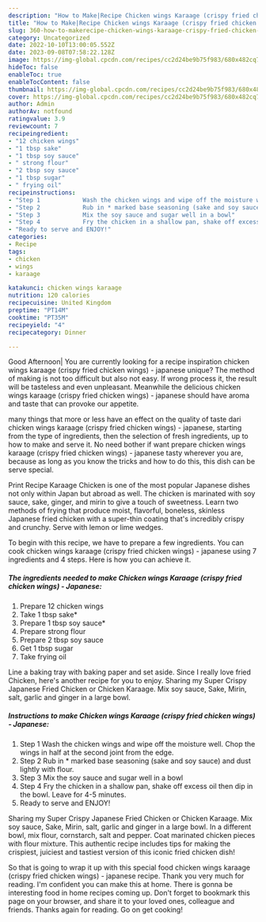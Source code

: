 ```yaml
---
description: "How to Make|Recipe Chicken wings Karaage (crispy fried chicken wings) - Japanese {That is Simple"
title: "How to Make|Recipe Chicken wings Karaage (crispy fried chicken wings) - Japanese {That is Simple"
slug: 360-how-to-makerecipe-chicken-wings-karaage-crispy-fried-chicken-wings-japanese-that-is-simple
category: Uncategorized
date: 2022-10-10T13:00:05.552Z
date: 2023-09-08T07:58:22.128Z
image: https://img-global.cpcdn.com/recipes/cc2d24be9b75f983/680x482cq70/chicken-wings-karaage-crispy-fried-chicken-wings-japanese-recipe-main-photo.jpg
hideToc: false
enableToc: true
enableTocContent: false
thumbnail: https://img-global.cpcdn.com/recipes/cc2d24be9b75f983/680x482cq70/chicken-wings-karaage-crispy-fried-chicken-wings-japanese-recipe-main-photo.jpg
cover: https://img-global.cpcdn.com/recipes/cc2d24be9b75f983/680x482cq70/chicken-wings-karaage-crispy-fried-chicken-wings-japanese-recipe-main-photo.jpg
author: Admin
authorAv: notfound
ratingvalue: 3.9
reviewcount: 7
recipeingredient:
- "12 chicken wings"
- "1 tbsp sake"
- "1 tbsp soy sauce"
- " strong flour"
- "2 tbsp soy sauce"
- "1 tbsp sugar"
- " frying oil"
recipeinstructions:
- "Step 1            Wash the chicken wings and wipe off the moisture well. Chop the wings in half at the second joint from the edge."
- "Step 2            Rub in * marked base seasoning (sake and soy sauce) and dust lightly with flour."
- "Step 3            Mix the soy sauce and sugar well in a bowl"
- "Step 4            Fry the chicken in a shallow pan, shake off excess oil then dip in the bowl. Leave for 4-5 minutes."
- "Ready to serve and ENJOY!"
categories:
- Recipe
tags:
- chicken
- wings
- karaage

katakunci: chicken wings karaage 
nutrition: 120 calories
recipecuisine: United Kingdom
preptime: "PT14M"
cooktime: "PT35M"
recipeyield: "4"
recipecategory: Dinner

---
```



Good Afternoon| You are currently looking for a recipe inspiration chicken wings karaage (crispy fried chicken wings) - japanese unique? The method of making is not too difficult but also not easy. If wrong process it, the result will be tasteless and even unpleasant. Meanwhile the delicious chicken wings karaage (crispy fried chicken wings) - japanese should have aroma and taste that can provoke our appetite.






many things that more or less have an effect on the quality of taste dari chicken wings karaage (crispy fried chicken wings) - japanese, starting from the type of ingredients, then the selection of fresh ingredients, up to how to make and serve it. No need bother if want prepare chicken wings karaage (crispy fried chicken wings) - japanese tasty wherever you are, because as long as you know the tricks and how to do this, this dish can be serve  special.


Print Recipe Karaage Chicken is one of the most popular Japanese dishes not only within Japan but abroad as well. The chicken is marinated with soy sauce, sake, ginger, and mirin to give a touch of sweetness. Learn two methods of frying that produce moist, flavorful, boneless, skinless Japanese fried chicken with a super-thin coating that&#39;s incredibly crispy and crunchy. Serve with lemon or lime wedges.


To begin with this recipe, we have to prepare a few ingredients. You can cook chicken wings karaage (crispy fried chicken wings) - japanese using 7 ingredients and 4 steps. Here is how you can achieve it.

<!--inarticleads1-->

##### The ingredients needed to make Chicken wings Karaage (crispy fried chicken wings) - Japanese:

1. Prepare 12 chicken wings
1. Take 1 tbsp sake*
1. Prepare 1 tbsp soy sauce*
1. Prepare  strong flour
1. Prepare 2 tbsp soy sauce
1. Get 1 tbsp sugar
1. Take  frying oil


Line a baking tray with baking paper and set aside. Since I really love fried Chicken, here&#39;s another recipe for you to enjoy. Sharing my Super Crispy Japanese Fried Chicken or Chicken Karaage. Mix soy sauce, Sake, Mirin, salt, garlic and ginger in a large bowl. 

<!--inarticleads2-->

##### Instructions to make Chicken wings Karaage (crispy fried chicken wings) - Japanese:

1. Step 1            Wash the chicken wings and wipe off the moisture well. Chop the wings in half at the second joint from the edge.
1. Step 2            Rub in * marked base seasoning (sake and soy sauce) and dust lightly with flour.
1. Step 3            Mix the soy sauce and sugar well in a bowl
1. Step 4            Fry the chicken in a shallow pan, shake off excess oil then dip in the bowl. Leave for 4-5 minutes.
1. Ready to serve and ENJOY!

Sharing my Super Crispy Japanese Fried Chicken or Chicken Karaage. Mix soy sauce, Sake, Mirin, salt, garlic and ginger in a large bowl. In a different bowl, mix flour, cornstarch, salt and pepper. Coat marinated chicken pieces with flour mixture. This authentic recipe includes tips for making the crispiest, juiciest and tastiest version of this iconic fried chicken dish! 

So that is going to wrap it up with this special food chicken wings karaage (crispy fried chicken wings) - japanese recipe. Thank you very much for reading. I'm confident you can make this at home. There is gonna be interesting food in home recipes coming up. Don't forget to bookmark this page on your browser, and share it to your loved ones, colleague and friends. Thanks again for reading. Go on get cooking!
